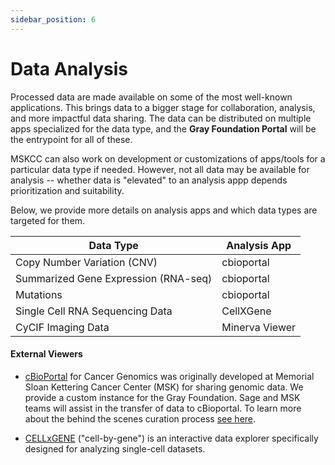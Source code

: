 ```yaml
---
sidebar_position: 6
---
```


# Data Analysis

Processed data are made available on some of the most well-known applications.
This brings data to a bigger stage for collaboration, analysis, and more impactful data sharing. 
The data can be distributed on multiple apps specialized for the data type, and the **Gray Foundation Portal** will be the entrypoint for all of these. 

MSKCC can also work on development or customizations of apps/tools for a particular data type if needed. 
However, not all data may be available for analysis -- whether data is "elevated" to an analysis appp depends prioritization and suitability. 

Below, we provide more details on analysis apps and which data types are targeted for them. 

<center>

| Data Type                             | Analysis App      |
| ------------------------------------ | ----------------- |
| Copy Number Variation (CNV)          | cbioportal        |
| Summarized Gene Expression (RNA-seq) | cbioportal        |
| Mutations                             | cbioportal        |
| Single Cell RNA Sequencing Data      | CellXGene         |
| CyCIF Imaging Data                    | Minerva Viewer    |

</center>

#### External Viewers

- [cBioPortal](https://docs.cbioportal.org/) for Cancer Genomics was originally developed at Memorial Sloan Kettering Cancer Center (MSK) for sharing genomic data. We provide a custom instance for the Gray Foundation.
Sage and MSK teams will assist in the transfer of data to cBioportal. To learn more about the behind the scenes curation process [see here](https://github.com/cBioPortal/datahub/blob/master/docs/curation-process.md).

- [CELLxGENE](https://github.com/chanzuckerberg/cellxgene) ("cell-by-gene") is an interactive data explorer specifically designed for analyzing single-cell datasets. 
